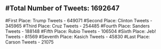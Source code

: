 #Total Number of Tweets: 1692647 
---
#First Place: Trump Tweets - 649071
#Second Place: Clinton Tweets - 345965
#Third Place: Cruz Tweets - 254485
#Fourth Place: Sanders Tweets - 188148
#Fifth Place: Rubio Tweets - 106504
#Sixth Place: Jeb! Tweets - 81569
#Seventh Place: Kasich Tweets - 45830
#Last Place: Carson Tweets - 21075
